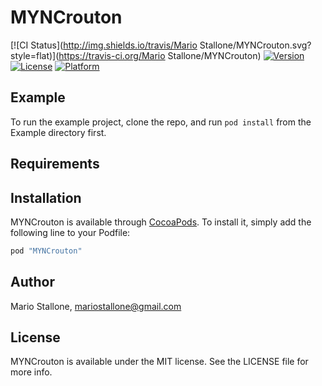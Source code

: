 # MYNCrouton

[![CI Status](http://img.shields.io/travis/Mario Stallone/MYNCrouton.svg?style=flat)](https://travis-ci.org/Mario Stallone/MYNCrouton)
[![Version](https://img.shields.io/cocoapods/v/MYNCrouton.svg?style=flat)](http://cocoapods.org/pods/MYNCrouton)
[![License](https://img.shields.io/cocoapods/l/MYNCrouton.svg?style=flat)](http://cocoapods.org/pods/MYNCrouton)
[![Platform](https://img.shields.io/cocoapods/p/MYNCrouton.svg?style=flat)](http://cocoapods.org/pods/MYNCrouton)

## Example

To run the example project, clone the repo, and run `pod install` from the Example directory first.

## Requirements

## Installation

MYNCrouton is available through [CocoaPods](http://cocoapods.org). To install
it, simply add the following line to your Podfile:

```ruby
pod "MYNCrouton"
```

## Author

Mario Stallone, mariostallone@gmail.com

## License

MYNCrouton is available under the MIT license. See the LICENSE file for more info.